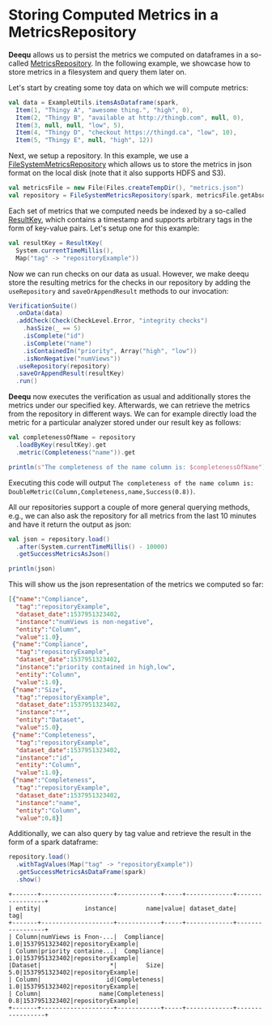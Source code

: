 # Storing Computed Metrics in a MetricsRepository

**Deequ** allows us to persist the metrics we computed on dataframes in a so-called [MetricsRepository](https://github.com/awslabs/deequ/blob/master/src/main/scala/com/amazon/deequ/repository/MetricsRepository.scala). In the following example, we showcase how to store metrics in a filesystem and query them later on.

Let's start by creating some toy data on which we will compute metrics:

```scala
val data = ExampleUtils.itemsAsDataframe(spark,
  Item(1, "Thingy A", "awesome thing.", "high", 0),
  Item(2, "Thingy B", "available at http://thingb.com", null, 0),
  Item(3, null, null, "low", 5),
  Item(4, "Thingy D", "checkout https://thingd.ca", "low", 10),
  Item(5, "Thingy E", null, "high", 12))
```

Next, we setup a repository. In this example, we use a [FileSystemMetricsRepository](https://github.com/awslabs/deequ/blob/master/src/main/scala/com/amazon/deequ/repository/fs/FileSystemMetricsRepository.scala) which allows us to store the metrics in json format on the local disk (note that it also supports HDFS and S3).

```scala
val metricsFile = new File(Files.createTempDir(), "metrics.json")
val repository = FileSystemMetricsRepository(spark, metricsFile.getAbsolutePath)
```
Each set of metrics that we computed needs be indexed by a so-called [ResultKey](https://github.com/awslabs/deequ/blob/master/src/main/scala/com/amazon/deequ/repository/MetricsRepository.scala), which contains a timestamp and supports arbitrary
tags in the form of key-value pairs. Let's setup one for this example:

```scala
val resultKey = ResultKey(
  System.currentTimeMillis(), 
  Map("tag" -> "repositoryExample"))
```

Now we can run checks on our data as usual. However, we make deequ store the resulting metrics for the checks in our repository by adding the `useRepository` and `saveOrAppendResult` methods to our invocation:

```scala
VerificationSuite()
  .onData(data)
  .addCheck(Check(CheckLevel.Error, "integrity checks")
    .hasSize(_ == 5)
    .isComplete("id")
    .isComplete("name")
    .isContainedIn("priority", Array("high", "low"))
    .isNonNegative("numViews"))
  .useRepository(repository)
  .saveOrAppendResult(resultKey)
  .run()
```

**Deequ** now executes the verification as usual and additionally stores the metrics under our specified key. Afterwards, we can retrieve the metrics from the repository in different ways. We can for example directly load the metric for a 
particular analyzer stored under our result key as follows:

```scala
val completenessOfName = repository
  .loadByKey(resultKey).get
  .metric(Completeness("name")).get

println(s"The completeness of the name column is: $completenessOfName")
```

Executing this code will output `The completeness of the name column is: DoubleMetric(Column,Completeness,name,Success(0.8))`.

All our repositories support a couple of more general querying methods, e.g., we can also ask the repository for all metrics from the last 10 minutes and have it return the output as json:

```scala
val json = repository.load()
  .after(System.currentTimeMillis() - 10000)
  .getSuccessMetricsAsJson()

println(json)
```
This will show us the json representation of the metrics we computed so far:

```json
[{"name":"Compliance",
  "tag":"repositoryExample",
  "dataset_date":1537951323402,
  "instance":"numViews is non-negative",
  "entity":"Column",
  "value":1.0},
 {"name":"Compliance",
  "tag":"repositoryExample",
  "dataset_date":1537951323402,
  "instance":"priority contained in high,low",
  "entity":"Column",
  "value":1.0},
 {"name":"Size",
  "tag":"repositoryExample",
  "dataset_date":1537951323402,
  "instance":"*",
  "entity":"Dataset",
  "value":5.0},
 {"name":"Completeness",
  "tag":"repositoryExample",
  "dataset_date":1537951323402,
  "instance":"id",
  "entity":"Column",
  "value":1.0},
 {"name":"Completeness",
  "tag":"repositoryExample",
  "dataset_date":1537951323402,
  "instance":"name",
  "entity":"Column",
  "value":0.8}]
```

Additionally, we can also query by tag value and retrieve the result in the form of a spark dataframe:

```scala
repository.load()
  .withTagValues(Map("tag" -> "repositoryExample"))
  .getSuccessMetricsAsDataFrame(spark)
  .show()
```

```
+-------+--------------------+------------+-----+-------------+-----------------+
| entity|            instance|        name|value| dataset_date|              tag|
+-------+--------------------+------------+-----+-------------+-----------------+
| Column|numViews is Fnon-...|  Compliance|  1.0|1537951323402|repositoryExample|
| Column|priority containe...|  Compliance|  1.0|1537951323402|repositoryExample|
|Dataset|                   *|        Size|  5.0|1537951323402|repositoryExample|
| Column|                  id|Completeness|  1.0|1537951323402|repositoryExample|
| Column|                name|Completeness|  0.8|1537951323402|repositoryExample|
+-------+--------------------+------------+-----+-------------+-----------------+
```

